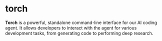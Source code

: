 # torch
**Torch** is a powerful, standalone command-line interface for our AI coding agent. It allows developers to interact with the agent for various development tasks, from generating code to performing deep research.
